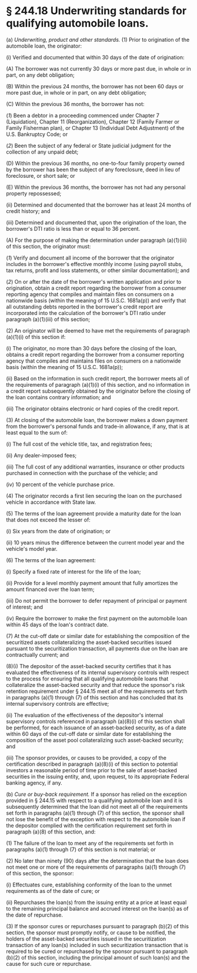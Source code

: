 # § 244.18   Underwriting standards for qualifying automobile loans.

(a) *Underwriting, product and other standards.* (1) Prior to origination of the automobile loan, the originator:


(i) Verified and documented that within 30 days of the date of origination:


(A) The borrower was not currently 30 days or more past due, in whole or in part, on any debt obligation;


(B) Within the previous 24 months, the borrower has not been 60 days or more past due, in whole or in part, on any debt obligation;


(C) Within the previous 36 months, the borrower has not:


(*1*) Been a debtor in a proceeding commenced under Chapter 7 (Liquidation), Chapter 11 (Reorganization), Chapter 12 (Family Farmer or Family Fisherman plan), or Chapter 13 (Individual Debt Adjustment) of the U.S. Bankruptcy Code; or


(*2*) Been the subject of any federal or State judicial judgment for the collection of any unpaid debt;


(D) Within the previous 36 months, no one-to-four family property owned by the borrower has been the subject of any foreclosure, deed in lieu of foreclosure, or short sale; or


(E) Within the previous 36 months, the borrower has not had any personal property repossessed;


(ii) Determined and documented that the borrower has at least 24 months of credit history; and


(iii) Determined and documented that, upon the origination of the loan, the borrower's DTI ratio is less than or equal to 36 percent.


(A) For the purpose of making the determination under paragraph (a)(1)(iii) of this section, the originator must:


(*1*) Verify and document all income of the borrower that the originator includes in the borrower's effective monthly income (using payroll stubs, tax returns, profit and loss statements, or other similar documentation); and


(*2*) On or after the date of the borrower's written application and prior to origination, obtain a credit report regarding the borrower from a consumer reporting agency that compiles and maintain files on consumers on a nationwide basis (within the meaning of 15 U.S.C. 1681a(p)) and verify that all outstanding debts reported in the borrower's credit report are incorporated into the calculation of the borrower's DTI ratio under paragraph (a)(1)(iii) of this section;


(2) An originator will be deemed to have met the requirements of paragraph (a)(1)(i) of this section if:


(i) The originator, no more than 30 days before the closing of the loan, obtains a credit report regarding the borrower from a consumer reporting agency that compiles and maintains files on consumers on a nationwide basis (within the meaning of 15 U.S.C. 1681a(p));


(ii) Based on the information in such credit report, the borrower meets all of the requirements of paragraph (a)(1)(i) of this section, and no information in a credit report subsequently obtained by the originator before the closing of the loan contains contrary information; and


(iii) The originator obtains electronic or hard copies of the credit report.


(3) At closing of the automobile loan, the borrower makes a down payment from the borrower's personal funds and trade-in allowance, if any, that is at least equal to the sum of:


(i) The full cost of the vehicle title, tax, and registration fees;


(ii) Any dealer-imposed fees;


(iii) The full cost of any additional warranties, insurance or other products purchased in connection with the purchase of the vehicle; and


(iv) 10 percent of the vehicle purchase price.


(4) The originator records a first lien securing the loan on the purchased vehicle in accordance with State law.


(5) The terms of the loan agreement provide a maturity date for the loan that does not exceed the lesser of:


(i) Six years from the date of origination; or


(ii) 10 years minus the difference between the current model year and the vehicle's model year.


(6) The terms of the loan agreement:


(i) Specify a fixed rate of interest for the life of the loan;


(ii) Provide for a level monthly payment amount that fully amortizes the amount financed over the loan term;


(iii) Do not permit the borrower to defer repayment of principal or payment of interest; and


(iv) Require the borrower to make the first payment on the automobile loan within 45 days of the loan's contract date.


(7) At the cut-off date or similar date for establishing the composition of the securitized assets collateralizing the asset-backed securities issued pursuant to the securitization transaction, all payments due on the loan are contractually current; and


(8)(i) The depositor of the asset-backed security certifies that it has evaluated the effectiveness of its internal supervisory controls with respect to the process for ensuring that all qualifying automobile loans that collateralize the asset-backed security and that reduce the sponsor's risk retention requirement under § 244.15 meet all of the requirements set forth in paragraphs (a)(1) through (7) of this section and has concluded that its internal supervisory controls are effective;


(ii) The evaluation of the effectiveness of the depositor's internal supervisory controls referenced in paragraph (a)(8)(i) of this section shall be performed, for each issuance of an asset-backed security, as of a date within 60 days of the cut-off date or similar date for establishing the composition of the asset pool collateralizing such asset-backed security; and


(iii) The sponsor provides, or causes to be provided, a copy of the certification described in paragraph (a)(8)(i) of this section to potential investors a reasonable period of time prior to the sale of asset-backed securities in the issuing entity, and, upon request, to its appropriate Federal banking agency, if any.


(b) *Cure or buy-back requirement.* If a sponsor has relied on the exception provided in § 244.15 with respect to a qualifying automobile loan and it is subsequently determined that the loan did not meet all of the requirements set forth in paragraphs (a)(1) through (7) of this section, the sponsor shall not lose the benefit of the exception with respect to the automobile loan if the depositor complied with the certification requirement set forth in paragraph (a)(8) of this section, and:


(1) The failure of the loan to meet any of the requirements set forth in paragraphs (a)(1) through (7) of this section is not material; or


(2) No later than ninety (90) days after the determination that the loan does not meet one or more of the requirements of paragraphs (a)(1) through (7) of this section, the sponsor:


(i) Effectuates cure, establishing conformity of the loan to the unmet requirements as of the date of cure; or


(ii) Repurchases the loan(s) from the issuing entity at a price at least equal to the remaining principal balance and accrued interest on the loan(s) as of the date of repurchase.


(3) If the sponsor cures or repurchases pursuant to paragraph (b)(2) of this section, the sponsor must promptly notify, or cause to be notified, the holders of the asset-backed securities issued in the securitization transaction of any loan(s) included in such securitization transaction that is required to be cured or repurchased by the sponsor pursuant to paragraph (b)(2) of this section, including the principal amount of such loan(s) and the cause for such cure or repurchase.




